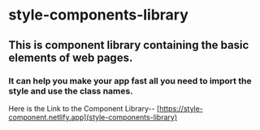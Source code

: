 # style-components-library

## This is component library containing the basic elements of web pages.
### It can help you make your app fast all you need to import the style and use the class names.

Here is the Link to the Component Library--  [https://style-component.netlify.app](style-components-library)
